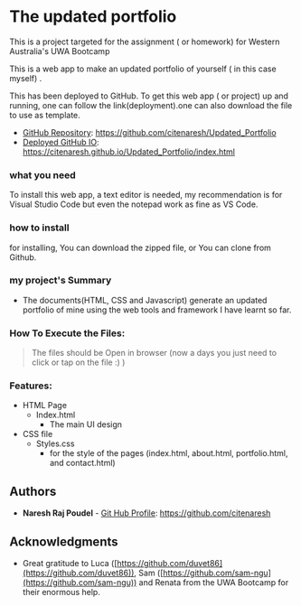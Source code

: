 # The updated portfolio

This is a project targeted for the assignment ( or homework) for Western Australia's UWA Bootcamp

This is a web app to make an updated portfolio of yourself ( in this case myself) . 

This has been deployed to GitHub. To get this web app ( or project) up and running, one can follow the link(deployment).one can also download the file to use as template.
 
* [GitHub Repository](https://github.com/citenaresh/Updated_Portfolio/): https://github.com/citenaresh/Updated_Portfolio
* [Deployed GitHub IO](https://citenaresh.github.io/Updated_Portfolio/index.html): https://citenaresh.github.io/Updated_Portfolio/index.html

### what you need

To install this web app, a text editor is needed, my recommendation is for Visual Studio Code but even the notepad work as fine as VS Code. 

### how to install

for installing, You can download the zipped file, or You can clone from Github. 

### my project's Summary
* The documents(HTML, CSS and Javascript) generate an updated portfolio of mine using the web tools and framework I have learnt so far.

### How To Execute the Files:
> The files should be Open in browser (now a days you just need to click or tap on the file :) )

### Features: 
* HTML Page
    * Index.html 
        * The main UI design
* CSS file
    * Styles.css
        * for the style of the pages (index.html, about.html, portfolio.html, and contact.html)

## Authors

* **Naresh Raj Poudel** - [Git Hub Profile](https://github.com/citenaresh): https://github.com/citenaresh

## Acknowledgments

* Great gratitude to Luca ([https://github.com/duvet86](https://github.com/duvet86)), Sam ([https://github.com/sam-ngu](https://github.com/sam-ngu)) and Renata from the UWA Bootcamp for their enormous help.